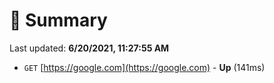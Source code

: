 # 📖 Summary
Last updated: **6/20/2021, 11:27:55 AM**

- `GET` [https://google.com](https://google.com) - **Up** (141ms)
